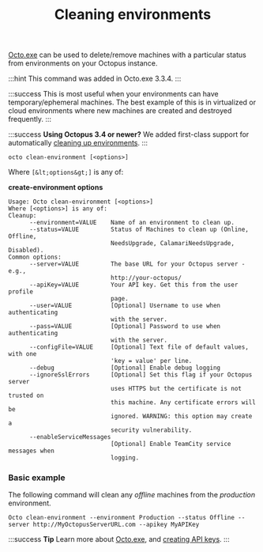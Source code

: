 ﻿---
title: Cleaning environments
position: 9
---


[Octo.exe](http://docs.octopusdeploy.com/pages/viewpage.action?pageId=360596) can be used to delete/remove machines with a particular status from environments on your Octopus instance.

:::hint
This command was added in Octo.exe 3.3.4.
:::

:::success
This is most useful when your environments can have temporary/ephemeral machines. The best example of this is in virtualized or cloud environments where new machines are created and destroyed frequently.
:::

:::success
**Using Octopus 3.4 or newer?**
We added first-class support for automatically [cleaning up environments](/docs/home/guides/elastic-and-transient-environments/cleaning-up-environments.md).
:::

```text
octo clean-environment [<options>]
```


Where `[&lt;options&gt;]` is any of:

**create-environment options**

```text
Usage: Octo clean-environment [<options>]
Where [<options>] is any of: 
Cleanup: 
      --environment=VALUE    Name of an environment to clean up.
      --status=VALUE         Status of Machines to clean up (Online, Offline, 
                             NeedsUpgrade, CalamariNeedsUpgrade, Disabled).
Common options: 
      --server=VALUE         The base URL for your Octopus server - e.g., 
                             http://your-octopus/
      --apiKey=VALUE         Your API key. Get this from the user profile 
                             page.
      --user=VALUE           [Optional] Username to use when authenticating 
                             with the server.
      --pass=VALUE           [Optional] Password to use when authenticating 
                             with the server.
      --configFile=VALUE     [Optional] Text file of default values, with one 
                             'key = value' per line.
      --debug                [Optional] Enable debug logging
      --ignoreSslErrors      [Optional] Set this flag if your Octopus server 
                             uses HTTPS but the certificate is not trusted on 
                             this machine. Any certificate errors will be 
                             ignored. WARNING: this option may create a 
                             security vulnerability.
      --enableServiceMessages
                             [Optional] Enable TeamCity service messages when 
                             logging.
```

### Basic example


The following command will clean any *offline* machines from the *production* environment.

```text
Octo clean-environment --environment Production --status Offline --server http://MyOctopusServerURL.com --apikey MyAPIKey
```

:::success
**Tip**
Learn more about [Octo.exe](/docs/home/api-and-integration/octo.exe-command-line.md), and [creating API keys](/docs/home/how-to/how-to-create-an-api-key.md).
:::

